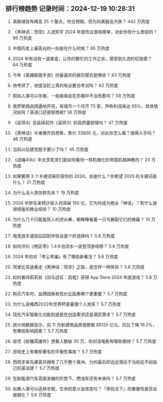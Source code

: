 
## 排行榜趋势 记录时间：2024-12-19 10:28:31
  
  1. 美联储宣布降息 25 个基点，符合预期，但为何美股会大跌？ 442 万热度
    
  2. 《黑神话：悟空》入选知乎 2024 年度热议游戏榜单，对此你有什么想说的？ 89 万热度
    
  3. 中国历史上最高光的一刻是在什么时候？ 65 万热度
    
  4. 2024 年有没有一道美食，让你的繁忙的工作之余，感受到久违的松弛感？ 64 万热度
    
  5. 今年《英雄联盟手游》你最喜欢的娱乐模式是哪些？ 63 万热度
    
  6. 快考研了，进度没赶上真的有必要去考试吗？ 62 万热度
    
  7. 假如人类可以冬眠，一些疾病会在冬眠中不治而愈吗？ 59 万热度
    
  8. 俄罗斯商品馆遍地开花，有城市一个月开 73 家，声称利润率达 65%，具体情况如何？真进口还是智商税? 56 万热度
    
  9. 《巫师4》会延续前作《巫师3》的高质量剧情吗？ 47 万热度
    
  10. 《黑神话》半身像开启预售，售价 33800 元，对此你怎么看？值得入手吗？ 46 万热度
    
  11. 当妈以后感觉胆子更小了吗？ 45 万热度
    
  12. 《战锤40k》中太空死灵们是如何看待一样机械化的帝国机械神教的？ 23 万热度
    
  13. 如果要用 3 个关键词来形容你的 2024，会是什么？你希望 2025 的关键词是什么？ 21 万热度
    
  14. 为什么没人效仿胖东来？ 19 万热度
    
  15. 2024 年胖东来预计收入将突破 150 亿，它为何成为商业「神话」？有什么值得借鉴的商业经验？ 10 万热度
    
  16. 为什么几千只能蜇死人的虎头蜂，眼睁睁看着一只鸟撕裂它们的蜂巢？ 10 万热度
    
  17. 电竞选手退役后回到学校会是个好选择吗？ 5.8 万热度
    
  18. 如何评价《绝区零》1.4卡池流水一波登顶游戏榜？ 5.8 万热度
    
  19. 2024 年你对「考公考编」有了哪些新看法？ 5.8 万热度
    
  20. 驾驶比亚迪重走《黑神话：悟空》之路，是怎样一种体验？ 5.8 万热度
    
  21. 如何看待莉莉丝《剑与远征：启程》获得 App Store 2024 年度游戏？ 5.8 万热度
    
  22. 购买汽车时，品牌因素和性价比因素哪个更重要？ 5.7 万热度
    
  23. 为什么说梅西2022年世界杯是最强个人发挥？ 5.7 万热度
    
  24. 现在汽车智能化功能到底是在创造需求还是满足需求？ 5.7 万热度
    
  25. 统计局数据显示，前 11 月新建商品房销售额 85125 亿元，同比下降 19.2%，有哪些影响因素？ 5.7 万热度
    
  26. 徐克《射雕英雄传》想看人数破 30 万，你对该电影有哪些期待？ 5.7 万热度
    
  27. 游戏史上有哪些著名的平衡性事故？ 5.7 万热度
    
  28. 西班牙率先暴富并拥有了几乎整个美洲，为何最后却远远落后于当初远不如自己的英法德？ 5.7 万热度
    
  29. 在新能源汽车高度发展的形势下，燃油车还有未来吗？ 5.7 万热度
    
  30. 如果人类可以选择冬眠，生命的意义会改变吗？「体验当下」的重要性是否会被弱化？ 5.6 万热度
    